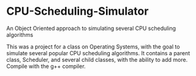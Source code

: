 # CPU-Scheduling-Simulator
An Object Oriented approach to simulating several CPU scheduling algorithms

This was a project for a class on Operating Systems, with the goal to simulate several popular CPU scheduling algorithms.
It contains a parent class, Scheduler, and several child classes, with the ability to add more. Compile with the g++ compiler.
